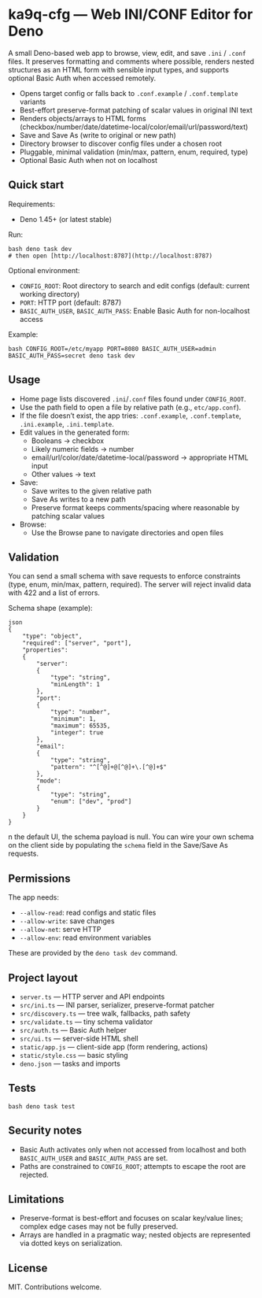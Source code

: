 # ka9q-cfg — Web INI/CONF Editor for Deno

A small Deno-based web app to browse, view, edit, and save `.ini` / `.conf` files. It preserves formatting and comments where possible, renders nested structures as an HTML form with sensible input types, and supports optional Basic Auth when accessed remotely.

- Opens target config or falls back to `.conf.example` / `.conf.template` variants
- Best-effort preserve-format patching of scalar values in original INI text
- Renders objects/arrays to HTML forms (checkbox/number/date/datetime-local/color/email/url/password/text)
- Save and Save As (write to original or new path)
- Directory browser to discover config files under a chosen root
- Pluggable, minimal validation (min/max, pattern, enum, required, type)
- Optional Basic Auth when not on localhost

## Quick start

Requirements:
- Deno 1.45+ (or latest stable)

Run:
```
bash deno task dev
# then open [http://localhost:8787](http://localhost:8787)
```

Optional environment:
- `CONFIG_ROOT`: Root directory to search and edit configs (default: current working directory)
- `PORT`: HTTP port (default: 8787)
- `BASIC_AUTH_USER`, `BASIC_AUTH_PASS`: Enable Basic Auth for non-localhost access

Example:

```aiignore
bash CONFIG_ROOT=/etc/myapp PORT=8080 BASIC_AUTH_USER=admin BASIC_AUTH_PASS=secret deno task dev
```
## Usage

- Home page lists discovered `.ini`/`.conf` files found under `CONFIG_ROOT`.
- Use the path field to open a file by relative path (e.g., `etc/app.conf`).
- If the file doesn’t exist, the app tries: `.conf.example`, `.conf.template`, `.ini.example`, `.ini.template`.
- Edit values in the generated form:
    - Booleans → checkbox
    - Likely numeric fields → number
    - email/url/color/date/datetime-local/password → appropriate HTML input
    - Other values → text
- Save:
    - Save writes to the given relative path
    - Save As writes to a new path
    - Preserve format keeps comments/spacing where reasonable by patching scalar values
- Browse:
    - Use the Browse pane to navigate directories and open files

## Validation

You can send a small schema with save requests to enforce constraints (type, enum, min/max, pattern, required). The server will reject invalid data with 422 and a list of errors.

Schema shape (example):
```
json 
{ 
    "type": "object", 
    "required": ["server", "port"], 
    "properties": 
    { 
        "server": 
        { 
            "type": "string", 
            "minLength": 1 
        }, 
        "port": 
        { 
            "type": "number", 
            "minimum": 1, 
            "maximum": 65535, 
            "integer": true 
        }, 
        "email": 
        { 
            "type": "string", 
            "pattern": "^[^@]+@[^@]+\.[^@]+$" 
        }, 
        "mode": 
        { 
            "type": "string", 
            "enum": ["dev", "prod"] 
        } 
    } 
}
```
n the default UI, the schema payload is null. You can wire your own schema on the client side by populating the `schema` field in the Save/Save As requests.

## Permissions

The app needs:
- `--allow-read`: read configs and static files
- `--allow-write`: save changes
- `--allow-net`: serve HTTP
- `--allow-env`: read environment variables

These are provided by the `deno task dev` command.

## Project layout

- `server.ts` — HTTP server and API endpoints
- `src/ini.ts` — INI parser, serializer, preserve-format patcher
- `src/discovery.ts` — tree walk, fallbacks, path safety
- `src/validate.ts` — tiny schema validator
- `src/auth.ts` — Basic Auth helper
- `src/ui.ts` — server-side HTML shell
- `static/app.js` — client-side app (form rendering, actions)
- `static/style.css` — basic styling
- `deno.json` — tasks and imports

## Tests
```
bash deno task test
```
## Security notes

- Basic Auth activates only when not accessed from localhost and both `BASIC_AUTH_USER` and `BASIC_AUTH_PASS` are set.
- Paths are constrained to `CONFIG_ROOT`; attempts to escape the root are rejected.

## Limitations

- Preserve-format is best-effort and focuses on scalar key/value lines; complex edge cases may not be fully preserved.
- Arrays are handled in a pragmatic way; nested objects are represented via dotted keys on serialization.

## License

MIT. Contributions welcome.